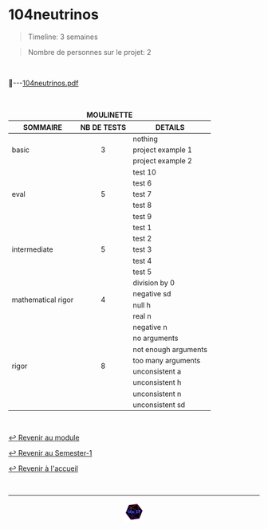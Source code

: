 # 104neutrinos

> Timeline: 3 semaines

> Nombre de personnes sur le projet: 2

<br>

📂---[104neutrinos.pdf](https://github.com/Studio-17/Epitech-Subjects/blob/main/Semester-1/B-MAT-100/104neutrinos/104neutrinos.pdf)


<br>


<table align="center">
    <thead>
        <tr>
            <td colspan="3" align="center"><strong>MOULINETTE</strong></td>
        </tr>
        <tr>
            <th>SOMMAIRE</th>
            <th>NB DE TESTS</th>
            <th>DETAILS</th>
        </tr>
    </thead>
    <tbody>
        <tr>
            <td rowspan="3">basic</td>
            <td rowspan="3" style="text-align: center;">3</td>
            <td>nothing</td>
        </tr>
    		<tr>
			<td>project example 1</td>
		</tr>
		<tr>
			<td>project example 2</td>
		</tr>
        <tr>
            <td rowspan="5">eval</td>
            <td rowspan="5" style="text-align: center;">5</td>
            <td>test 10</td>
        </tr>
    		<tr>
			<td>test 6</td>
		</tr>
		<tr>
			<td>test 7</td>
		</tr>
		<tr>
			<td>test 8</td>
		</tr>
		<tr>
			<td>test 9</td>
		</tr>
        <tr>
            <td rowspan="5">intermediate</td>
            <td rowspan="5" style="text-align: center;">5</td>
            <td>test 1</td>
        </tr>
    		<tr>
			<td>test 2</td>
		</tr>
		<tr>
			<td>test 3</td>
		</tr>
		<tr>
			<td>test 4</td>
		</tr>
		<tr>
			<td>test 5</td>
		</tr>
        <tr>
            <td rowspan="4">mathematical rigor</td>
            <td rowspan="4" style="text-align: center;">4</td>
            <td>division by 0</td>
        </tr>
    		<tr>
			<td>negative sd</td>
		</tr>
		<tr>
			<td>null h</td>
		</tr>
		<tr>
			<td>real n</td>
		</tr>
        <tr>
            <td rowspan="8">rigor</td>
            <td rowspan="8" style="text-align: center;">8</td>
            <td>negative n</td>
        </tr>
    		<tr>
			<td>no arguments</td>
		</tr>
		<tr>
			<td>not enough arguments</td>
		</tr>
		<tr>
			<td>too many arguments</td>
		</tr>
		<tr>
			<td>unconsistent a</td>
		</tr>
		<tr>
			<td>unconsistent h</td>
		</tr>
		<tr>
			<td>unconsistent n</td>
		</tr>
		<tr>
			<td>unconsistent sd</td>
		</tr>
	</tbody>
</table>

<br>

[↩️ Revenir au module](https://github.com/Studio-17/Epitech-Subjects/blob/main/Semester-1/B-MAT-100)

[↩️ Revenir au Semester-1](https://github.com/Studio-17/Epitech-Subjects/blob/main/Semester-1)

[↩️ Revenir à l'accueil](https://github.com/Studio-17/Epitech-Subjects/)

<br>

---

<div align="center">

<a href="https://github.com/Studio-17" target="_blank"><img src="../../../assets/voc17.gif" width="40"></a>

</div>